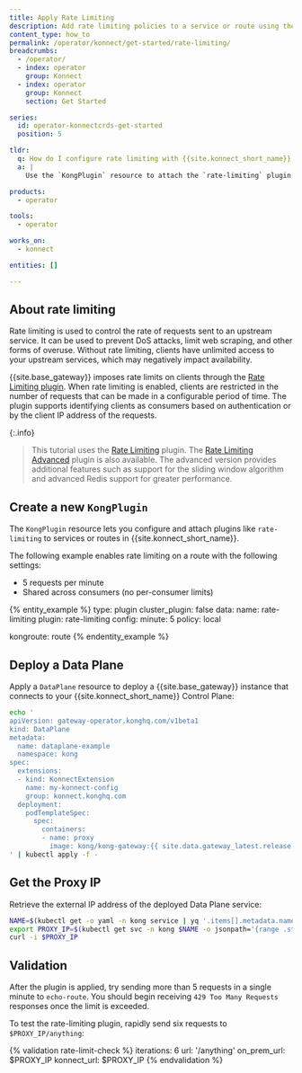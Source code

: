 ```yaml
---
title: Apply Rate Limiting
description: Add rate limiting policies to a service or route using the `KongPlugin` CRD.
content_type: how_to
permalink: /operator/konnect/get-started/rate-limiting/
breadcrumbs:
  - /operator/
  - index: operator
    group: Konnect
  - index: operator
    group: Konnect
    section: Get Started

series:
  id: operator-konnectcrds-get-started
  position: 5

tldr:
  q: How do I configure rate limiting with {{site.konnect_short_name}} CRDs?
  a: |
    Use the `KongPlugin` resource to attach the `rate-limiting` plugin to a service or route.

products:
  - operator

tools:
  - operator

works_on:
  - konnect

entities: []

---
```


## About rate limiting

Rate limiting is used to control the rate of requests sent to an upstream service. It can be used to prevent DoS attacks, limit web scraping, and other forms of overuse. Without rate limiting, clients have unlimited access to your upstream services, which may negatively impact availability.

{{site.base_gateway}} imposes rate limits on clients through the [Rate Limiting plugin](/plugins/rate-limiting/). When rate limiting is enabled, clients are restricted in the number of requests that can be made in a configurable period of time. The plugin supports identifying clients as consumers based on authentication or by the client IP address of the requests.

{:.info}
> This tutorial uses the [Rate Limiting](/plugins/rate-limiting/) plugin. The [Rate Limiting Advanced](/plugins/rate-limiting-advanced/) plugin is also available. The advanced version provides additional features such as support for the sliding window algorithm and advanced Redis support for greater performance.

## Create a new `KongPlugin`

The `KongPlugin` resource lets you configure and attach plugins like `rate-limiting` to services or routes in {{site.konnect_short_name}}.

The following example enables rate limiting on a route with the following settings:

- 5 requests per minute
- Shared across consumers (no per-consumer limits)

<!-- vale off -->
{% entity_example %}
type: plugin
cluster_plugin: false
data:
  name: rate-limiting
  plugin: rate-limiting
  config:
    minute: 5
    policy: local

  kongroute: route
{% endentity_example %}
<!-- vale on -->


## Deploy a Data Plane

Apply a `DataPlane` resource to deploy a {{site.base_gateway}} instance that connects to your {{site.konnect_short_name}} Control Plane:

```bash
echo '
apiVersion: gateway-operator.konghq.com/v1beta1
kind: DataPlane
metadata:
  name: dataplane-example
  namespace: kong
spec:
  extensions:
  - kind: KonnectExtension
    name: my-konnect-config
    group: konnect.konghq.com
  deployment:
    podTemplateSpec:
      spec:
        containers:
        - name: proxy
          image: kong/kong-gateway:{{ site.data.gateway_latest.release }}
' | kubectl apply -f -
```

## Get the Proxy IP

Retrieve the external IP address of the deployed Data Plane service:



```bash
NAME=$(kubectl get -o yaml -n kong service | yq '.items[].metadata.name | select(contains("dataplane-ingress"))')
export PROXY_IP=$(kubectl get svc -n kong $NAME -o jsonpath='{range .status.loadBalancer.ingress[0]}{@.ip}{@.hostname}{end}')
curl -i $PROXY_IP
```


## Validation

After the plugin is applied, try sending more than 5 requests in a single minute to `echo-route`. You should begin receiving `429 Too Many Requests` responses once the limit is exceeded.

To test the rate-limiting plugin, rapidly send six requests to `$PROXY_IP/anything`:

{% validation rate-limit-check %}
iterations: 6
url: '/anything'
on_prem_url: $PROXY_IP
konnect_url: $PROXY_IP
{% endvalidation %}